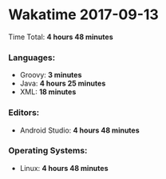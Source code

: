 # Wakatime 2017-09-13

Time Total: **4 hours 48 minutes**

### Languages:
- Groovy: **3 minutes** 
- Java: **4 hours 25 minutes** 
- XML: **18 minutes** 

### Editors:
- Android Studio: **4 hours 48 minutes** 

### Operating Systems:
- Linux: **4 hours 48 minutes** 


